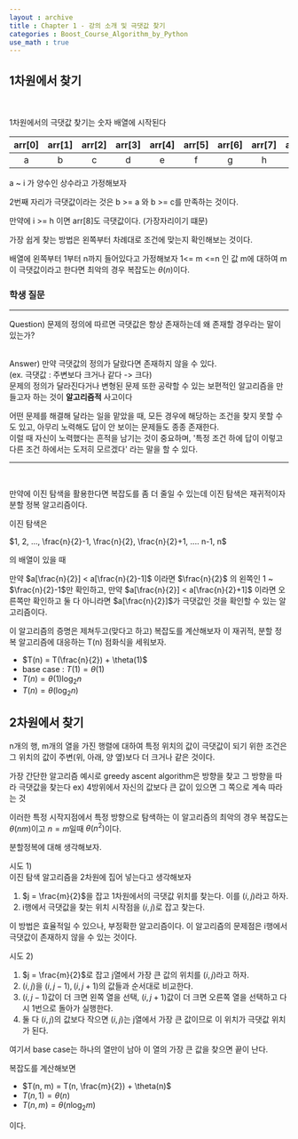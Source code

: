 ```yaml
---
layout : archive
title : Chapter 1 - 강의 소개 및 극댓값 찾기
categories : Boost_Course_Algorithm_by_Python
use_math : true
---
```


## 1차원에서 찾기
<br><br>
1차원에서의 극댓값 찾기는 숫자 배열에 시작된다

|arr[0]|arr[1]|arr[2]|arr[3]|arr[4]|arr[5]|arr[6]|arr[7]|arr[8]|
|:---:|:---:|:---:|:---:|:---:|:---:|:---:|:---:|:---:|
| a | b | c | d | e | f | g | h | i |

a ~ i 가 양수인 상수라고 가정해보자


2번째 자리가 극댓값이라는 것은 b >= a 와 b >= c를 만족하는 것이다.

만약에 i >= h 이면 arr[8]도 극댓값이다.
(가장자리이기 떄문)

가장 쉽게 찾는 방법은 왼쪽부터 차례대로 조건에 맞는지 확인해보는 것이다.

배열에 왼쪽부터 1부터 n까지 들어있다고 가정해보자
1<= m <=n 인 값 m에 대하여 m이 극댓값이라고 한다면
최악의 경우 복잡도는 $\theta(n)$이다.

### 학생 질문
---
Question)
문제의 정의에 따르면 극댓값은 항상 존재하는데 왜 존재할 경우라는 말이 있는가?<br><br>

Answer)
만약 극댓값의 정의가 달랐다면 존재하지 않을 수 있다.<br>
(ex. 극댓값 : 주변보다 크거나 같다 -> 크다)<br>
문제의 정의가 달라진다거나 변형된 문제 또한 공략할 수 있는 보편적인 알고리즘을 만들고자 하는 것이 **알고리즘적** 사고이다

어떤 문제를 해결해 달라는 일을 맡았을 때, 모든 경우에 해당하는 조건을 찾지 못할 수도 있고, 아무리 노력해도 답이 안 보이는 문제들도 종종 존재한다.<br>
이럴 때 자신이 노력했다는 흔적을 남기는 것이 중요하며, '특정 조건 하에 답이 이렇고 다른 조건 하에서는 도저히 모르겠다' 라는 말을 할 수 있다.

---
<br>


만약에 이진 탐색을 활용한다면 복잡도를 좀 더 줄일 수 있는데 이진 탐색은 재귀적이자 분할 정복 알고리즘이다.

이진 탐색은

$1, 2, ..., \frac{n}{2}-1, \frac{n}{2}, \frac{n}{2}+1, .... n-1, n$

의 배열이 있을 때

만약 $a[\frac{n}{2}] < a[\frac{n}{2}-1]$ 이라면 $\frac{n}{2}$ 의 왼쪽인 1 ~ $\frac{n}{2}-1$만 확인하고, 만약 $a[\frac{n}{2}] < a[\frac{n}{2}+1]$ 이라면 오른쪽만 확인하고 둘 다 아니라면 $a[\frac{n}{2}]$가 극댓값인 것을 확인할 수 있는 알고리즘이다.

이 알고리즘의 증명은 제쳐두고(맞다고 하고) 복잡도를 계산해보자
이 재귀적, 분할 정복 알고리즘에 대응하는 T(n) 점화식을 세워보자.

- $T(n) = T(\frac{n}{2}) + \theta(1)$
- base case : $T(1) = \theta(1)$
- $T(n) = \theta(1)\log_2 n$
- $T(n) = \theta(\log_2 n)$

## 2차원에서 찾기

n개의 행, m개의 열을 가진 행렬에 대하여 특정 위치의 값이 극댓값이 되기 위한 조건은 그 위치의 값이 주변(위, 아래, 양 옆)보다 더 크거나 같은 것이다.

가장 간단한 알고리즘 예시로 greedy ascent algorithm은 방향을 찾고 그 방향을 따라 극댓값을 찾는다
ex) 4방위에서 자신의 값보다 큰 값이 있으면 그 쪽으로 계속 따라는 것

이러한 특정 시작지점에서 특정 방향으로 탐색하는 이 알고리즘의 최악의 경우 복잡도는 $\theta(nm)$이고 $n = m$일때 $\theta(n^2)$이다.

분할정복에 대해 생각해보자.

시도 1)<br>
이진 탐색 알고리즘을 2차원에 집어 넣는다고 생각해보자

1. $j = \frac{m}{2}$을 잡고 1차원에서의 극댓값 위치를 찾는다. 이를 $(i, j)$라고 하자.
2. i행에서 극댓값을 찾는 위치 시작점을 $(i, j)$로 잡고 찾는다.

이 방법은 효율적일 수 있으나, 부정확한 알고리즘이다.
이 알고리즘의 문제점은 i행에서 극댓값이 존재하지 않을 수 있는 것이다.

시도 2)<br>
1. $j = \frac{m}{2}$로 잡고 j열에서 가장 큰 값의 위치를 $(i, j)$라고 하자.
2. $(i, j)$을 $(i, j-1), (i, j+1)$의 값들과 순서대로 비교한다.
3. $(i, j-1)$값이 더 크면 왼쪽 열을 선택, $(i, j+1)$값이 더 크면 오른쪽 열을 선택하고 다시 1번으로 돌아가 실행한다.
4. 둘 다 $(i, j)$의 값보다 작으면 $(i, j)$는 j열에서 가장 큰 값이므로 이 위치가 극댓값 위치가 된다.

여기서 base case는 하나의 열만이 남아 이 열의 가장 큰 값을 찾으면 끝이 난다.

복잡도를 계산해보면

- $T(n, m) = T(n, \frac{m}{2}) + \theta(n)$
- $T(n, 1) = \theta(n)$
- $T(n, m) = \theta(n\log_2 m)$

이다.
